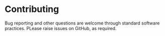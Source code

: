 # Contributing

Bug reporting and other questions are welcome through standard software practices. PLease raise issues on GitHub, as required.